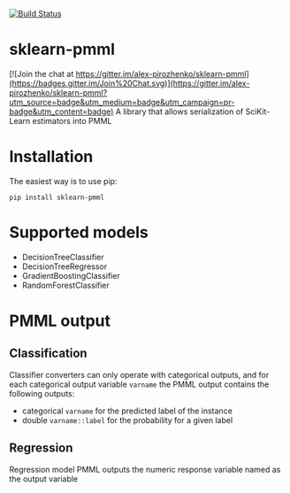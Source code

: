 [![Build Status](https://travis-ci.org/alex-pirozhenko/sklearn-pmml.svg)](https://travis-ci.org/alex-pirozhenko/sklearn-pmml)

# sklearn-pmml

[![Join the chat at https://gitter.im/alex-pirozhenko/sklearn-pmml](https://badges.gitter.im/Join%20Chat.svg)](https://gitter.im/alex-pirozhenko/sklearn-pmml?utm_source=badge&utm_medium=badge&utm_campaign=pr-badge&utm_content=badge)
A library that allows serialization of SciKit-Learn estimators into PMML

# Installation
The easiest way is to use pip:
```
pip install sklearn-pmml
```

# Supported models
- DecisionTreeClassifier
- DecisionTreeRegressor
- GradientBoostingClassifier
- RandomForestClassifier

# PMML output

## Classification
Classifier converters can only operate with categorical outputs, and for each categorical output variable ```varname``` 
the PMML output contains the following outputs:
- categorical ```varname``` for the predicted label of the instance
- double ```varname::label``` for the probability for a given label

## Regression
Regression model PMML outputs the numeric response variable named as the output variable
